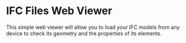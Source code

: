 # IFC Files Web Viewer
This simple web viewer will allow you to load your IFC models from any device to check its geometry and the properties of its elements.
